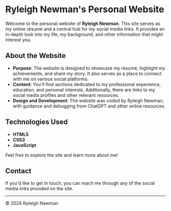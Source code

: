# Ryleigh Newman's Personal Website

Welcome to the personal website of **Ryleigh Newman**. This site serves as my online résumé and a central hub for my social media links. It provides an in-depth look into my life, my background, and other information that might interest you.

## About the Website

- **Purpose**: The website is designed to showcase my résumé, highlight my achievements, and share my story. It also serves as a place to connect with me on various social platforms.
- **Content**: You'll find sections dedicated to my professional experience, education, and personal interests. Additionally, there are links to my social media profiles and other relevant resources.
- **Design and Development**: The website was coded by Ryleigh Newman, with guidance and debugging from ChatGPT and other online resources.

## Technologies Used

- **HTML5**
- **CSS3**
- **JavaScript**

Feel free to explore the site and learn more about me!

## Contact

If you'd like to get in touch, you can reach me through any of the social media links provided on the site.

---

&copy; 2024 Ryleigh Newman